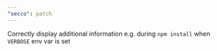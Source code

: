 ```yaml
---
"secco": patch
---
```


Correctly display additional information e.g. during `npm install` when `VERBOSE` env var is set
